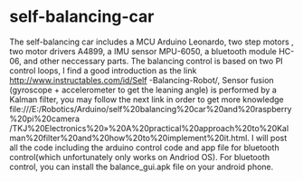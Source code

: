 # self-balancing-car
The self-balancing car includes a MCU Arduino Leonardo, two step motors , two motor drivers A4899, a IMU sensor MPU-6050, a bluetooth
module HC-06, and other neccessary parts.
The balancing control is based on two PI control loops, I find a good introduction as the link http://www.instructables.com/id/Self
-Balancing-Robot/, Sensor fusion (gyroscope + accelerometer to get the leaning angle) is performed by a Kalman filter, you may follow the next link in order to get more knowledge file:///E:/Robotics/Arduino/self%20balancing%20car%20and%20raspberry%20pi%20camera
/TKJ%20Electronics%20»%20A%20practical%20approach%20to%20Kalman%20filter%20and%20how%20to%20implement%20it.html.
I will post all the code including the arduino control code and app file for bluetooth control(which unfortunately only works on Andriod OS). For bluetooth control, you can install the balance_gui.apk file on your android phone.
